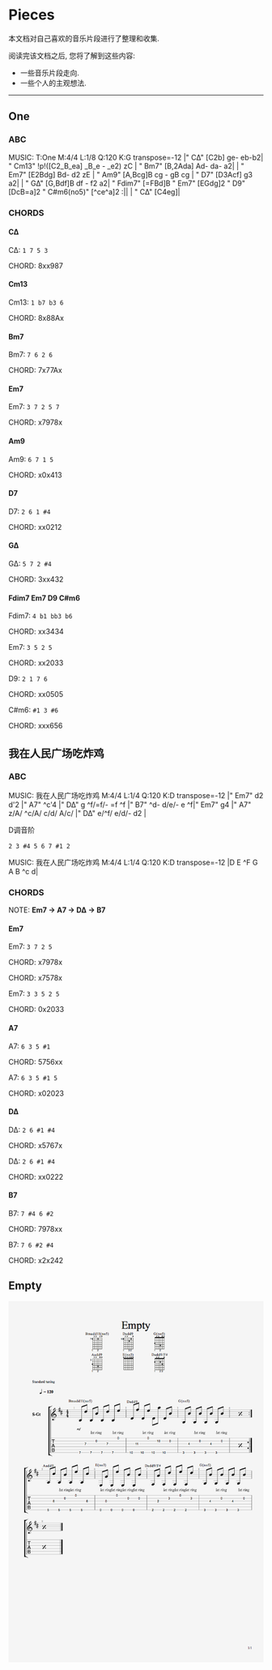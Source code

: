 Pieces
=======

本文档对自己喜欢的音乐片段进行了整理和收集.

阅读完该文档之后, 您将了解到这些内容:

* 一些音乐片段走向.
* 一些个人的主观想法.

--------------------------------------------------------

One
--------
### ABC
MUSIC:
T:One
M:4/4
L:1/8
Q:120
K:G transpose=-12
|" C∆" [C2b] ge- eb-b2| " Cm13" !p!([C2_B_ea]  _B_e - _e2) zC | " Bm7" [B,2Ada] Ad- da- a2|
| " Em7" [E2Bdg] Bd- d2 zE |  " Am9" [A,Bcg]B cg - gB cg | " D7" [D3Acf] g3 a2|
| " G∆" [G,Bdf]B df - f2 a2| " Fdim7" [=FBd]B " Em7" [EGdg]2  " D9" [DcB=a]2  " C#m6(no5)" [^ce^a]2 :||
| " C∆" [C4eg]|

### CHORDS
#### C∆
C∆: `1 7 5 3`

CHORD: 8xx987

#### Cm13
Cm13: `1 b7 b3 6`

CHORD: 8x88Ax

#### Bm7
Bm7: `7 6 2 6`

CHORD: 7x77Ax

#### Em7
Em7: `3 7 2 5 7`

CHORD: x7978x

#### Am9
Am9: `6 7 1 5`

CHORD: x0x413

#### D7
D7: `2 6 1 #4`

CHORD: xx0212

#### G∆
G∆: `5 7 2 #4`

CHORD: 3xx432

#### Fdim7 Em7 D9 C#m6
Fdim7: `4 b1 bb3 b6`

CHORD: xx3434

Em7: `3 5 2 5`

CHORD: xx2033

D9: `2 1 7 6`

CHORD: xx0505

C#m6: `#1 3 #6`

CHORD: xxx656

我在人民广场吃炸鸡
------------------
### ABC
MUSIC:
我在人民广场吃炸鸡
M:4/4
L:1/4
Q:120
K:D transpose=-12
|" Em7" d2 d'2 |" A7" ^c'4 |" D∆" g ^f/=f/- =f ^f |" B7" ^d- d/e/-  e ^f|" Em7"  g4 |" A7" z/A/ ^c/A/ c/d/ A/c/ |" D∆" e/^f/ e/d/- d2 |

D调音阶

```
2 3 #4 5 6 7 #1 2
```

MUSIC:
我在人民广场吃炸鸡
M:4/4
L:1/4
Q:120
K:D transpose=-12
|D E ^F G A B ^c d|

### CHORDS
NOTE: **Em7 -> A7 -> D∆ -> B7**

#### Em7
Em7: `3 7 2 5`

CHORD: x7978x

CHORD: x7578x

Em7: `3 3 5 2 5`

CHORD: 0x2033

#### A7
A7: `6 3 5 #1`

CHORD: 5756xx

A7: `6 3 5 #1 5`

CHORD: x02023

#### D∆
D∆: `2 6 #1 #4`

CHORD: x5767x

D∆: `2 6 #1 #4`

CHORD: xx0222

#### B7
B7: `7 #4 6 #2`

CHORD: 7978xx

B7: `7 6 #2 #4`

CHORD: x2x242


Empty
-----
![Empty](https://raw.githubusercontent.com/dengqinghua/roses/master/assets/images/Empty.png)
